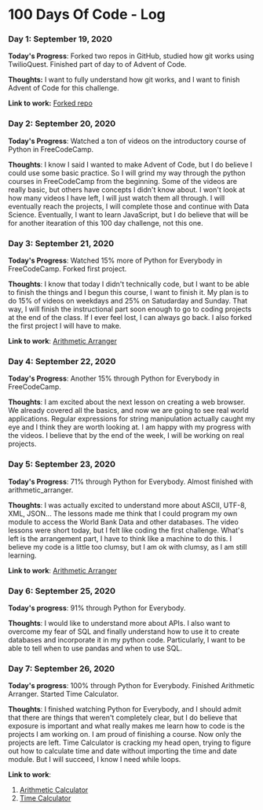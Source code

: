# 100 Days Of Code - Log

### Day 1: September 19, 2020 

**Today's Progress**: Forked two repos in GitHub, studied how git works using TwilioQuest. Finished part of day to of Advent of Code.

**Thoughts:** I want to fully understand how git works, and I want to finish Advent of Code for this challenge.

**Link to work:** [Forked repo](https://github.com/apineda1/100-days-of-code)

### Day 2: September 20, 2020

**Today's Progress**: Watched a ton of videos on the introductory course of Python in FreeCodeCamp.

**Thoughts**: I know I said I wanted to make Advent of Code, but I do believe I could use some basic practice. So I will grind my way through the python courses in FreeCodeCamp from the beginning. Some of the videos are really basic, but others have concepts I didn't know about. I won't look at how many videos I have left, I will just watch them all through. I will eventually reach the projects, I will complete those and continue with Data Science. Eventually, I want to learn JavaScript, but I do believe that will be for another itearation of this 100 day challenge, not this one.

### Day 3: September 21, 2020

**Today's Progress**: Watched 15% more of Python for Everybody in FreeCodeCamp. Forked first project.

**Thoughts**: I know that today I didn't technically code, but I want to be able to finish the things and I begun this course, I want to finish it. My plan is to do 15% of videos on weekdays and 25% on Satudarday and Sunday. That way, I will finish the instructional part soon enough to go to coding projects at the end of the class. If I ever feel lost, I can always go back. I also forked the first project I will have to make.  

**Link to work**: [Arithmetic Arranger](https://repl.it/@apineda1/arithmeticarranger)

### Day 4: September 22, 2020

**Today's Progress**: Another 15% through Python for Everybody in FreeCodeCamp.

**Thoughts**: I am excited about the next lesson on creating a web browser. We already covered all the basics, and now we are going to see real world applications. Regular expressions for string manipulation actually caught my eye and I think they are worth looking at. I am happy with my progress with the videos. I believe that by the end of the week, I will be working on real projects. 

### Day 5: September 23, 2020

**Today's Progress**: 71% through Python for Everybody. Almost finished with arithmetic_arranger.

**Thoughts**: I was actually excited to understand more about ASCII, UTF-8, XML, JSON... The lessons made me think that I could program my own module to access the World Bank Data and other databases. The video lessons were short today, but I felt like coding the first challenge. What's left is the arrangement part, I have to think like a machine to do this. I believe my code is a little too clumsy, but I am ok with clumsy, as I am still learning.

**Link to work**: [Arithmetic Arranger](https://repl.it/@apineda1/arithmeticarranger)

### Day 6: September 25, 2020

**Today's progress**: 91% through Python for Everybody.

**Thoughts**: I would like to understand more about APIs. I also want to overcome my fear of SQL and finally understand how to use it to create databases and incorporate it in my python code. Particularly, I want to be able to tell when to use pandas and when to use SQL.

### Day 7: September 26, 2020

**Today's progress**: 100% through Python for Everybody. Finished Arithmetic Arranger. Started Time Calculator.

**Thoughts**: I finished watching Python for Everybody, and I should admit that there are things that weren't completely clear, but I do believe that exposure is important and what really makes me learn how to code is the projects I am working on. I am proud of finishing a course. Now only the projects are left. Time Calculator is cracking my head open, trying to figure out how to calculate time and date without importing the time and date module. But I will succeed, I know I need while loops.

**Link to work**:
1. [Arithmetic Calculator](https://repl.it/@apineda1/arithmeticarranger)
2. [Time Calculator](https://repl.it/@apineda1/fcc-time-calculator)
